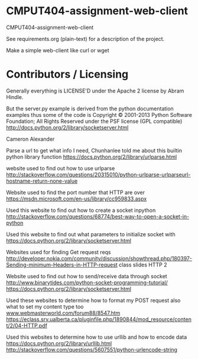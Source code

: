 CMPUT404-assignment-web-client
==============================

CMPUT404-assignment-web-client

See requirements.org (plain-text) for a description of the project.

Make a simple web-client like curl or wget

Contributors / Licensing
========================

Generally everything is LICENSE'D under the Apache 2 license by Abram Hindle.

But the server.py example is derived from the python documentation
examples thus some of the code is Copyright © 2001-2013 Python
Software Foundation; All Rights Reserved under the PSF license (GPL
compatible) http://docs.python.org/2/library/socketserver.html

Cameron Alexander

Parse a url to get what info I need, Chunhanlee told me about this builtin python library function
https://docs.python.org/2/library/urlparse.html

website used to find out how to use urlparse
http://stackoverflow.com/questions/20315010/python-urlparse-urlparseurl-hostname-return-none-value

Website used to find the port number that HTTP are over
https://msdn.microsoft.com/en-us/library/cc959833.aspx

Used this website to find out how to create a socket inpython
http://stackoverflow.com/questions/68774/best-way-to-open-a-socket-in-python

Used this website to find out what parameters to initialize socket with
https://docs.python.org/2/library/socketserver.html

Websites used for finding Get request reqs
http://developer.nokia.com/community/discussion/showthread.php/180397-Sending-minimum-Headers-in-HTTP-request
class slides HTTP 2

Website used to find out how to send/receive data through socket
http://www.binarytides.com/python-socket-programming-tutorial/
https://docs.python.org/2/library/socketserver.html

Used these websites to determine how to format my POST request 
also what to set my content type too
www.webmasterworld.com/forum88/8547.htm
https://eclass.srv.ualberta.ca/pluginfile.php/1890844/mod_resource/content/2/04-HTTP.pdf

Used this websites to determine how to use urllib and how to encode data
https://docs.python.org/2/library/urllib.html
http://stackoverflow.com/questions/5607551/python-urlencode-string
